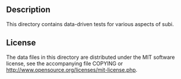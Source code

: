 Description
------------

This directory contains data-driven tests for various aspects of subi.

License
--------

The data files in this directory are distributed under the MIT software
license, see the accompanying file COPYING or
http://www.opensource.org/licenses/mit-license.php.

